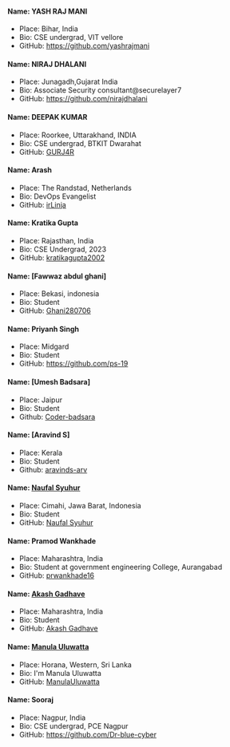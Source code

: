 #### Name: YASH RAJ MANI
- Place: Bihar, India
- Bio: CSE undergrad, VIT vellore
- GitHub: https://github.com/yashrajmani


#### Name: NIRAJ DHALANI
- Place: Junagadh,Gujarat India
- Bio: Associate Security consultant@securelayer7
- GitHub: https://github.com/nirajdhalani


#### Name: DEEPAK KUMAR
- Place: Roorkee, Uttarakhand, INDIA
- Bio: CSE undergrad, BTKIT Dwarahat
- GitHub: [GURJ4R](https://github.com/GURJ4R)

#### Name: Arash
- Place: The Randstad, Netherlands
- Bio: DevOps Evangelist
- GitHub: [irLinja](https://github.com/irLinja)

#### Name: Kratika Gupta
- Place: Rajasthan, India
- Bio: CSE Undergrad, 2023
- GitHub: [kratikagupta2002](https://github.com/kratikagupta2002)


#### Name: [Fawwaz abdul ghani]
- Place: Bekasi, indonesia
- Bio: Student
- GitHub: [Ghani280706](https://github.com/Ghani280706)


#### Name: Priyanh Singh
- Place: Midgard
- Bio: Student
- GitHub: https://github.com/ps-19


#### Name: [Umesh Badsara]
-  Place: Jaipur 
-  Bio: Student 
-  Github: [Coder-badsara](https://github.com/Coder-badsara)

#### Name: [Aravind S]
-  Place: Kerala
-  Bio: Student 
-  Github: [aravinds-arv](https://github.com/aravinds-arv)

#### Name: [Naufal Syuhur](https://github.com/naufal0911)
- Place: Cimahi, Jawa Barat, Indonesia
- Bio: Student
- GitHub: [Naufal Syuhur](https://github.com/naufal0911)


#### Name: Pramod Wankhade
- Place: Maharashtra, India
- Bio: Student at government engineering College, Aurangabad
- GitHub: [prwankhade16](https://github.com/prwankhade16)


#### Name: [Akash Gadhave](https://github.com/Akash2001)
- Place: Maharashtra, India
- Bio: Student
- GitHub: [Akash Gadhave](https://github.com/Akash2001)


#### Name: [Manula Uluwatta](https://github.com/ManulaUluwatta)
- Place: Horana, Western, Sri Lanka
- Bio: I'm Manula Uluwatta
- GitHub: [ManulaUluwatta](https://github.com/ManulaUluwatta)



#### Name: Sooraj
- Place: Nagpur, India
- Bio: CSE undergrad, PCE Nagpur
- GitHub: https://github.com/Dr-blue-cyber

